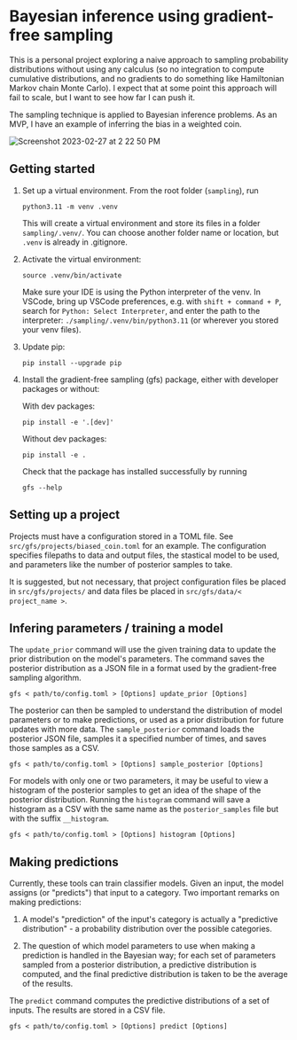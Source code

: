 # Bayesian inference using gradient-free sampling
This is a personal project exploring a naive approach to sampling probability distributions without using any calculus (so no integration to compute cumulative distributions, and no gradients to do something like Hamiltonian Markov chain Monte Carlo).  I expect that at some point this approach will fail to scale, but I want to see how far I can push it.

The sampling technique is applied to Bayesian inference problems. As an MVP, I have an example of inferring the bias in a weighted coin.

![Screenshot 2023-02-27 at 2 22 50 PM](https://user-images.githubusercontent.com/50221483/221666038-e093872b-7410-479a-ac80-5d64da3e3500.png)

## Getting started
1. Set up a virtual environment. From the root folder (`sampling`), run  
   ```
   python3.11 -m venv .venv  
   ```  
   This will create a virtual environment and store its files in a folder `sampling/.venv/`. You can choose another folder name or location, but `.venv` is already in .gitignore.

2. Activate the virtual environment:
   ```  
   source .venv/bin/activate  
   ```

   Make sure your IDE is using the Python interpreter of the venv. In VSCode, bring up VSCode preferences, e.g. with `shift + command + P`, search for `Python: Select Interpreter`, and enter the path to the interpreter: `./sampling/.venv/bin/python3.11` (or wherever you stored your venv files).

3. Update pip:  
   ```  
   pip install --upgrade pip  
   ```

4. Install the gradient-free sampling (gfs) package, either with developer packages or without:

   With dev packages:  
   ```  
   pip install -e '.[dev]'  
   ```  
   Without dev packages:  
   ```  
   pip install -e .  
   ```

   Check that the package has installed successfully by running  
   ```  
   gfs --help  
   ```

## Setting up a project

Projects must have a configuration stored in a TOML file. See `src/gfs/projects/biased_coin.toml` for an example. The configuration specifies filepaths to data and output files, the stastical model to be used, and parameters like the number of posterior samples to take.

It is suggested, but not necessary, that project configuration files be placed in `src/gfs/projects/` and data files be placed in `src/gfs/data/< project_name >`.

## Infering parameters / training a model

The `update_prior` command will use the given training data to update the prior distribution on the model's parameters. The command saves the posterior distribution as a JSON file in a format used by the gradient-free sampling algorithm. 
```
gfs < path/to/config.toml > [Options] update_prior [Options]
```

The posterior can then be sampled to understand the distribution of model parameters or to make predictions, or used as a prior distribution for future updates with more data. The `sample_posterior` command loads the posterior JSON file, samples it a specified number of times, and saves those samples as a CSV.
```
gfs < path/to/config.toml > [Options] sample_posterior [Options]
```

For models with only one or two parameters, it may be useful to view a histogram of the posterior samples to get an idea of the shape of the posterior distribution. Running the `histogram` command will save a histogram as a CSV with the same name as the `posterior_samples` file but with the suffix `__histogram`.
```
gfs < path/to/config.toml > [Options] histogram [Options]
```

## Making predictions

Currently, these tools can train classifier models. Given an input, the model assigns (or "predicts") that input to a category. Two important remarks on making predictions:
1. A model's "prediction" of the input's category is actually a "predictive distribution" - a probability distribution over the possible categories.

2. The question of which model parameters to use when making a prediction is handled in the Bayesian way; for each set of parameters sampled from a posterior distribution, a predictive distribution is computed, and the final predictive distribution is taken to be the average of the results.

The `predict` command computes the predictive distributions of a set of inputs. The results are stored in a CSV file.
```
gfs < path/to/config.toml > [Options] predict [Options]
```
